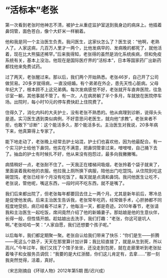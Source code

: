 # “活标本”老张

第一次看到老张时他神志不清，被护士从重症监护室送到我身边的病床上。他插着鼻饲管，面色苍白，像个大虾米一样躺着。 

他和我是同一个主治医生负责。我问医生，这家伙怎么了？医生说：“他啊，老熟人了。人家这病，几百万人里才一两个，比他发病早的、发病晚的都死了，就他活着，现在比大熊猫还稀罕。”后来我得知，老张得的虽然是消化系统疾病，但和免疫系统有关，基本上没治。他现在是国际医疗界的“活标本”，日本等国家药厂出新药都找他来免费试药。 

过了两天，老张醒过来。那以后，我们两个开始熟悉。老张46岁，自己开了公司做贸易。20多岁就得病，一直没结婚。有个弟弟在外企，患先天性心脏病。父母年纪大了，根本顾不上这兄弟俩。每次发病感觉不好，老张就开车直奔医院，往急诊室一躺，其他事就不管了。有一次，人在病房躺了半个多月，车就放在医院停车场。出院时，每小时10元的停车费快赶上住院费了。 

住得久了，消化内科的大夫护士，没有老张不熟悉的。他从病理到诊断，说得头头是道。实习医生遇到类似病例，不好意思问老医生，就向他“求教”。老张来者不拒，也敢下“诊断”：这个能活多久，那个能活多长。主治医生对我说，20多年病下来，他真算得上专家了。 

能下地走动了，老张晚上经常去护士站混，护士们也喜欢他，因为他最配合。有一个实习护士给他下鼻饲，他实在不满意，把鼻饲管拿过来，噌噌噌，自己捅下去了。抽血的护士有时候扎不好，他从来没有抱怨过，最多向我撇撇嘴。 

病情稍好一点，老张耐不住了。一天我正在楼梯间吸烟，老张拎着个袋子就来了，里面装着我和他的衣服。他拉我上厕所换下病服，陪他出门吃馄饨。从住院到吃这碗馄饨，老张已经半个月没有吃饭了，每天就是点滴和鼻饲。我问他医生让吃不，老张说，管他呢，嘴这东西，一段时间不吃东西，就不是嘴了。 

我们后来都出院了，但老张每年都要回去住上一两个月。尤其是新年前后，寒冷总是促使他发病。后来主治医生告诉我，老张常年吃药，经常做手术，心肝肺都不同程度地受损，病已经看不过来了，他每活一天，都是奇迹。2010年春节，老张请我和主治医生一起吃饭，席间竟然介绍了他的新婚妻子。那姑娘是他的生意伙伴，长得一般，但性情开朗。趁姑娘出去洗手，我们打趣：“老张，你这可是坑人啊。”老张哈哈一笑：“人家自愿，我们还想要个孩子呢。” 

以后每年，我们都定期聚一聚。老张自认给我们带来了快乐：“你们是生——折腾——死这么个路子，天天在那里算计加计算；我比较直接了，就是从生到死，所以高兴。”今年过年，我们又找了个馆子坐坐，还没走到包房，就在走廊里听到老张扯着嗓子和女服务员调侃：“我要的是大红浙醋，你们这儿肯定有，去拿……”那一刻我突然觉得，活着，真好。 

（宋志刚摘自《环球人物》2012年第5期 图/迟兴成）